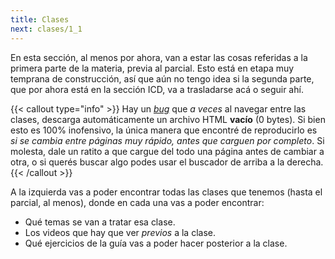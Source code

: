```yaml
---
title: Clases
next: clases/1_1
---
```


En esta sección, al menos por ahora, van a estar las cosas referidas a la primera parte de la materia, previa al parcial. Esto está en etapa muy temprana de construcción, así que aún no tengo idea si la segunda parte, que por ahora está en la sección ICD, va a trasladarse acá o seguir ahí.

{{< callout type="info" >}}
  Hay un [*bug*](https://es.wikipedia.org/wiki/Error_de_software) que *a veces* al navegar entre las clases, descarga automáticamente un archivo HTML **vacío** (0 bytes). Si bien esto es 100% inofensivo, la única manera que encontré de reproducirlo es *si se cambia entre páginas muy rápido, antes que carguen por completo*. Si molesta, dale un ratito a que cargue del todo una página antes de cambiar a otra, o si querés buscar algo podes usar el buscador de arriba a la derecha.
{{< /callout >}}

A la izquierda vas a poder encontrar todas las clases que tenemos (hasta el parcial, al menos), donde en cada una vas a poder encontrar:

* Qué temas se van a tratar esa clase.
* Los videos que hay que ver *previos* a la clase.
* Qué ejercicios de la guía vas a poder hacer posterior a la clase.
